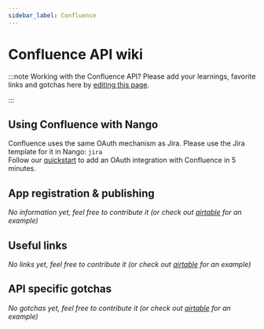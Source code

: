 ```yaml
---
sidebar_label: Confluence
---
```


# Confluence API wiki

:::note Working with the Confluence API?
Please add your learnings, favorite links and gotchas here by [editing this page](https://github.com/nangohq/nango/tree/master/docs/docs/providers/confluence.md).

:::

## Using Confluence with Nango

Confluence uses the same OAuth mechanism as Jira. Please use the Jira template for it in Nango: `jira`  
Follow our [quickstart](../quickstart.md) to add an OAuth integration with Confluence in 5 minutes.

## App registration & publishing

_No information yet, feel free to contribute it (or check out [airtable](airtable.md) for an example)_

## Useful links

_No links yet, feel free to contribute it (or check out [airtable](airtable.md) for an example)_

## API specific gotchas

_No gotchas yet, feel free to contribute it (or check out [airtable](airtable.md) for an example)_

